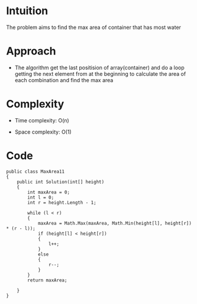 # Intuition
The problem aims to find the max area of container that has most water

# Approach
- The algorithm get the last positision of array(container) and do a loop getting the next element from at the beginning to calculate the area of each combination and find the max area

# Complexity
- Time complexity:
O(n)

- Space complexity:
O(1)

# Code
```
public class MaxArea11
{
    public int Solution(int[] height)
    {
        int maxArea = 0;
        int l = 0;
        int r = height.Length - 1;

        while (l < r)
        {
            maxArea = Math.Max(maxArea, Math.Min(height[l], height[r]) * (r - l));
            if (height[l] < height[r])
            {
                l++;
            }
            else
            {
                r--;
            }
        }
        return maxArea;

    }
}
```